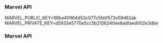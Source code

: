 
### Marvel API
MARVEL_PUBLIC_KEY=98ba40964d53c077c5bbf572e59d62ab
MARVEL_PRIVATE_KEY=d5933e5770e5cc5b2156240ee8adfaed002e3dbe
### Marvel API

